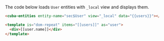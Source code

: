 The code below loads `User` entities with `_local` view and displays them.  
```html
<cuba-entities entity-name="sec$User" view="_local" data="{{users}}"></cuba-entities>

<template is="dom-repeat" items="[[users]]" as="user">
  <div>[[user.name]]</div>
</template>
```